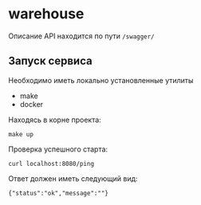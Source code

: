 # warehouse

Описание API находится по пути `/swagger/`

## Запуск сервиса

Необходимо иметь локально установленные утилиты

- make
- docker

Находясь в корне проекта:

```shell
make up
```

Проверка успешного старта:

```shell
curl localhost:8080/ping
```

Ответ должен иметь следующий вид:

```shell
{"status":"ok","message":""}
```